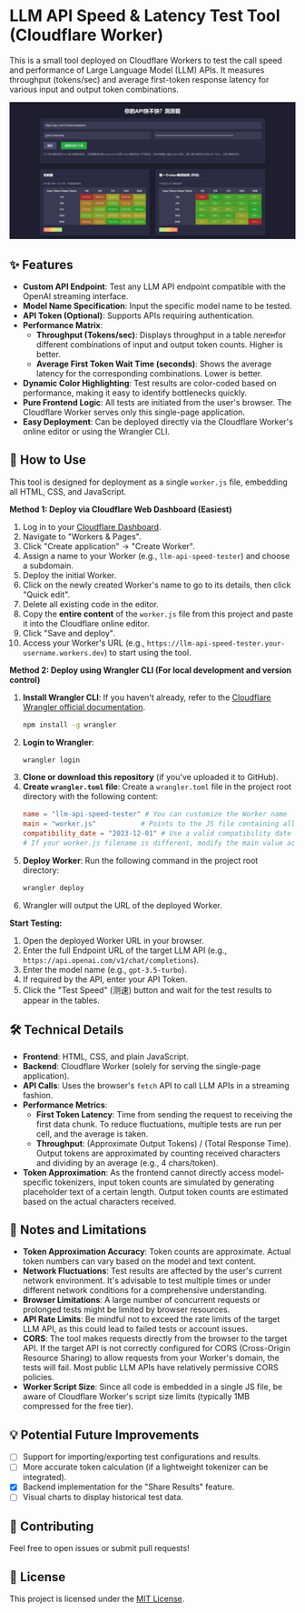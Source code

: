 # LLM API Speed & Latency Test Tool (Cloudflare Worker)

This is a small tool deployed on Cloudflare Workers to test the call speed and performance of Large Language Model (LLM) APIs. It measures throughput (tokens/sec) and average first-token response latency for various input and output token combinations.

![Tool Screenshot](placeholder.png)

## ✨ Features

*   **Custom API Endpoint**: Test any LLM API endpoint compatible with the OpenAI streaming interface.
*   **Model Name Specification**: Input the specific model name to be tested.
*   **API Token (Optional)**: Supports APIs requiring authentication.
*   **Performance Matrix**:
    *   **Throughput (Tokens/sec)**: Displays throughput in a table легенfor different combinations of input and output token counts. Higher is better.
    *   **Average First Token Wait Time (seconds)**: Shows the average latency for the corresponding combinations. Lower is better.
*   **Dynamic Color Highlighting**: Test results are color-coded based on performance, making it easy to identify bottlenecks quickly.
*   **Pure Frontend Logic**: All tests are initiated from the user's browser. The Cloudflare Worker serves only this single-page application.
*   **Easy Deployment**: Can be deployed directly via the Cloudflare Worker's online editor or using the Wrangler CLI.

## 🚀 How to Use

This tool is designed for deployment as a single `worker.js` file, embedding all HTML, CSS, and JavaScript.

**Method 1: Deploy via Cloudflare Web Dashboard (Easiest)**

1.  Log in to your [Cloudflare Dashboard](https://dash.cloudflare.com/).
2.  Navigate to "Workers & Pages".
3.  Click "Create application" -> "Create Worker".
4.  Assign a name to your Worker (e.g., `llm-api-speed-tester`) and choose a subdomain.
5.  Deploy the initial Worker.
6.  Click on the newly created Worker's name to go to its details, then click "Quick edit".
7.  Delete all existing code in the editor.
8.  Copy the **entire content** of the `worker.js` file from this project and paste it into the Cloudflare online editor.
9.  Click "Save and deploy".
10. Access your Worker's URL (e.g., `https://llm-api-speed-tester.your-username.workers.dev`) to start using the tool.

**Method 2: Deploy using Wrangler CLI (For local development and version control)**

1.  **Install Wrangler CLI**: If you haven't already, refer to the [Cloudflare Wrangler official documentation](https://developers.cloudflare.com/workers/wrangler/get-started/).
    ```bash
    npm install -g wrangler
    ```
2.  **Login to Wrangler**:
    ```bash
    wrangler login
    ```
3.  **Clone or download this repository** (if you've uploaded it to GitHub).
4.  **Create `wrangler.toml` file**:
    Create a `wrangler.toml` file in the project root directory with the following content:
    ```toml
    name = "llm-api-speed-tester" # You can customize the Worker name
    main = "worker.js"           # Points to the JS file containing all code
    compatibility_date = "2023-12-01" # Use a valid compatibility date
    # If your worker.js filename is different, modify the main value accordingly
    ```
5.  **Deploy Worker**:
    Run the following command in the project root directory:
    ```bash
    wrangler deploy
    ```
6.  Wrangler will output the URL of the deployed Worker.

**Start Testing:**

1.  Open the deployed Worker URL in your browser.
2.  Enter the full Endpoint URL of the target LLM API (e.g., `https://api.openai.com/v1/chat/completions`).
3.  Enter the model name (e.g., `gpt-3.5-turbo`).
4.  If required by the API, enter your API Token.
5.  Click the "Test Speed" (测速) button and wait for the test results to appear in the tables.

## 🛠️ Technical Details

*   **Frontend**: HTML, CSS, and plain JavaScript.
*   **Backend**: Cloudflare Worker (solely for serving the single-page application).
*   **API Calls**: Uses the browser's `fetch` API to call LLM APIs in a streaming fashion.
*   **Performance Metrics**:
    *   **First Token Latency**: Time from sending the request to receiving the first data chunk. To reduce fluctuations, multiple tests are run per cell, and the average is taken.
    *   **Throughput**: (Approximate Output Tokens) / (Total Response Time). Output tokens are approximated by counting received characters and dividing by an average (e.g., 4 chars/token).
*   **Token Approximation**: As the frontend cannot directly access model-specific tokenizers, input token counts are simulated by generating placeholder text of a certain length. Output token counts are estimated based on the actual characters received.

## 📝 Notes and Limitations

*   **Token Approximation Accuracy**: Token counts are approximate. Actual token numbers can vary based on the model and text content.
*   **Network Fluctuations**: Test results are affected by the user's current network environment. It's advisable to test multiple times or under different network conditions for a comprehensive understanding.
*   **Browser Limitations**: A large number of concurrent requests or prolonged tests might be limited by browser resources.
*   **API Rate Limits**: Be mindful not to exceed the rate limits of the target LLM API, as this could lead to failed tests or account issues.
*   **CORS**: The tool makes requests directly from the browser to the target API. If the target API is not correctly configured for CORS (Cross-Origin Resource Sharing) to allow requests from your Worker's domain, the tests will fail. Most public LLM APIs have relatively permissive CORS policies.
*   **Worker Script Size**: Since all code is embedded in a single JS file, be aware of Cloudflare Worker's script size limits (typically 1MB compressed for the free tier).

## 💡 Potential Future Improvements

*   [ ] Support for importing/exporting test configurations and results.
*   [ ] More accurate token calculation (if a lightweight tokenizer can be integrated).
*   [x] Backend implementation for the "Share Results" feature.
*   [ ] Visual charts to display historical test data.

## 🤝 Contributing

Feel free to open issues or submit pull requests!

## 📄 License

This project is licensed under the [MIT License](LICENSE).
